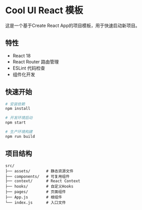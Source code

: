 # Cool UI React 模板

这是一个基于Create React App的项目模板，用于快速启动新项目。

## 特性

- React 18
- React Router 路由管理
- ESLint 代码检查
- 组件化开发

## 快速开始

```bash
# 安装依赖
npm install

# 开发环境启动
npm start

# 生产环境构建
npm run build
```

## 项目结构

```
src/
├── assets/       # 静态资源文件
├── components/   # 可复用组件
├── context/      # React Context
├── hooks/        # 自定义Hooks
├── pages/        # 页面组件
├── App.js        # 根组件
└── index.js      # 入口文件
```
